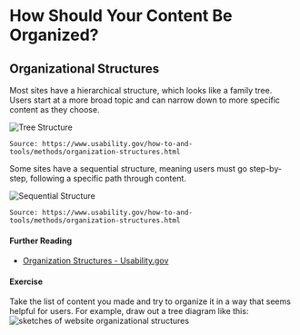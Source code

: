 # How Should Your Content Be Organized?

## Organizational Structures
Most sites have a hierarchical structure, which looks like a family tree. Users start at a more broad topic and can narrow down to more specific content as they choose.

![Tree Structure](https://www.usability.gov/sites/default/files/images/orgstructure2.jpg)

```Source: https://www.usability.gov/how-to-and-tools/methods/organization-structures.html```

Some sites have a sequential structure, meaning users must go step-by-step, following a specific path through content.

![Sequential Structure](https://www.usability.gov/sites/default/files/images/orgstructure3.jpg)

```Source: https://www.usability.gov/how-to-and-tools/methods/organization-structures.html```

#### Further Reading
- [Organization Structures - Usability.gov](https://www.usability.gov/how-to-and-tools/methods/organization-structures.html)

#### Exercise
Take the list of content you made and try to organize it in a way that seems helpful for users. For example, draw out a tree diagram like this:
![sketches of website organizational structures](https://github.com/parkmandpl/course-in-a-box/blob/gh-pages/img/website-org-structure-sketch.jpg)
